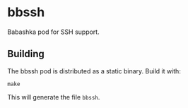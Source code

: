 # bbssh
Babashka pod for SSH support.

## Building

The bbssh pod is distributed as a static binary. Build it with:

```
make
```

This will generate the file `bbssh`.
